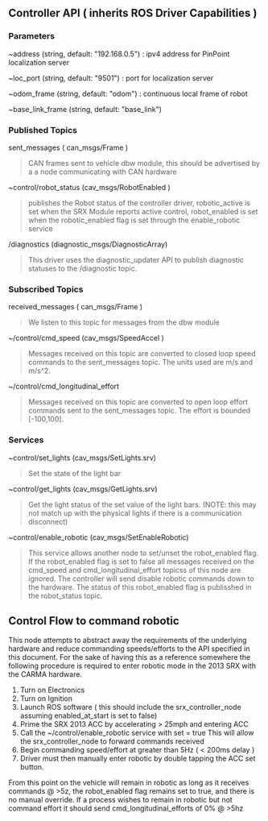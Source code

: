 Controller API ( inherits ROS Driver Capabilities )
-------------------
### Parameters
~address (string, default: "192.168.0.5")
: ipv4 address for PinPoint localization server

~loc_port (string, default: "9501")
: port for localization server

~odom_frame (string, default: "odom")
: continuous local frame of robot

~base_link_frame (string, default: "base_link")
### Published Topics
sent_messages ( can_msgs/Frame )
> CAN frames sent to vehicle dbw module, this should be advertised by a a node communicating with CAN hardware

~control/robot_status (cav_msgs/RobotEnabled )
> publishes the Robot status of the controller driver, robotic_active is set when the SRX Module reports active control, robot_enabled is set when the robotic_enabled flag is set through the enable_robotic service

/diagnostics (diagnostic_msgs/DiagnosticArray)
> This driver uses the diagnostic_updater API to publish diagnostic statuses to the /diagnostic topic.

### Subscribed Topics
received_messages ( can_msgs/Frame )
> We listen to this topic for messages from the dbw module

~/control/cmd_speed (cav_msgs/SpeedAccel )
> Messages received on this topic are converted to closed loop speed commands to the sent_messages topic. The units used are m/s and m/s^2.

~/control/cmd_longitudinal_effort
> Messages received on this topic are converted to open loop effort commands sent to the sent_messages topic. The effort is bounded [-100,100].

### Services
~control/set_lights (cav_msgs/SetLights.srv)
> Set the state of the light bar

~control/get_lights (cav_msgs/GetLights.srv)
> Get the light status of the set value of the light bars. (NOTE: this may not match up with the physical lights if there is a communication disconnect)

~control/enable_robotic (cav_msgs/SetEnableRobotic)
> This service allows another node to set/unset the robot_enabled flag. If the robot_enabled flag is set to false all messages received on the cmd_speed and cmd_longitudinal_effort topicss of this node are ignored. The controller will send disable robotic commands down to the hardware. The status of this robot_enabled flag is publisshed in the robot_status topic.


## Control Flow to command robotic

This node attempts to abstract away the requirements of the underlying hardware and reduce commanding speeds/efforts to the API specified in this document. For the sake of having this 
as a reference somewhere the following procedure is required to enter robotic mode in the 2013 SRX with the CARMA hardware.

1. Turn on Electronics
2. Turn on Ignition
3. Launch ROS software ( this should include the srx_controller_node assuming enabled_at_start is set to false) 
4. Prime the SRX 2013 ACC by accelerating > 25mph and entering ACC
5. Call the ~/control/enable_robotic service with set = true
	This will allow the srx_controller_node to forward commands received
6. Begin commanding speed/effort at greater than 5Hz ( < 200ms delay )
7. Driver must then manually enter robotic by double tapping the ACC set button.

From this point on the vehicle will remain in robotic as long as it receives commands @ >5z, the robot_enabled flag remains set to true, and there is no manual override. If a process wishes to remain in robotic but not command effort it should send cmd_longitudinal_efforts of 0% @ >5hz

 
